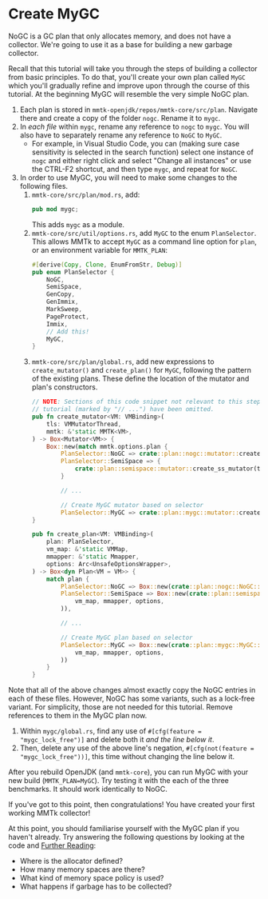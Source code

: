 # Create MyGC

NoGC is a GC plan that only allocates memory, and does not have a collector. 
We're going to use it as a base for building a new garbage collector.

Recall that this tutorial will take you through the steps of building a 
collector from basic principles. To do that, you'll create your own plan 
called `MyGC` which you'll gradually refine and improve upon through the 
course of this tutorial. At the beginning MyGC will resemble the very 
simple NoGC plan.

1. Each plan is stored in `mmtk-openjdk/repos/mmtk-core/src/plan`. Navigate 
there and create a copy of the folder `nogc`. Rename it to `mygc`.
3. In *each file* within `mygc`, rename any reference to `nogc` to `mygc`. 
You will also have to separately rename any reference to `NoGC` to `MyGC`.
   * For example, in Visual Studio Code, you can (making sure case sensitivity 
   is selected in the search function) select one instance of `nogc` and either 
   right click and select "Change all instances" or use the CTRL-F2 shortcut, 
   and then type `mygc`, and repeat for `NoGC`.
4. In order to use MyGC, you will need to make some changes to the following 
files. 
    1. `mmtk-core/src/plan/mod.rs`, add:
        ```rust
        pub mod mygc;
        ```
        This adds `mygc` as a module.
    1. `mmtk-core/src/util/options.rs`, add `MyGC` to the enum `PlanSelector`. 
    This allows MMTk to accept `MyGC` as a command line option for `plan`, 
    or an environment variable for `MMTK_PLAN`:
        ```rust
        #[derive(Copy, Clone, EnumFromStr, Debug)]
        pub enum PlanSelector {
            NoGC,
            SemiSpace,
            GenCopy,
            GenImmix,
            MarkSweep,
            PageProtect,
            Immix,
            // Add this!
            MyGC,
        }
        ```
    1. `mmtk-core/src/plan/global.rs`, add new expressions to 
    `create_mutator()` and `create_plan()` for `MyGC`, following the pattern of 
    the existing plans. These define the location of the mutator and plan's 
    constructors. 
        ```rust
        // NOTE: Sections of this code snippet not relevant to this step of the 
        // tutorial (marked by "// ...") have been omitted.
        pub fn create_mutator<VM: VMBinding>(
            tls: VMMutatorThread,
            mmtk: &'static MMTK<VM>,
        ) -> Box<Mutator<VM>> {
            Box::new(match mmtk.options.plan {
                PlanSelector::NoGC => crate::plan::nogc::mutator::create_nogc_mutator(tls, &*mmtk.plan),
                PlanSelector::SemiSpace => {
                    crate::plan::semispace::mutator::create_ss_mutator(tls, &*mmtk.plan)
                }

                // ...

                // Create MyGC mutator based on selector
                PlanSelector::MyGC => crate::plan::mygc::mutator::create_mygc_mutator(tls, &*mmtk.plan),    })
        }

        pub fn create_plan<VM: VMBinding>(
            plan: PlanSelector,
            vm_map: &'static VMMap,
            mmapper: &'static Mmapper,
            options: Arc<UnsafeOptionsWrapper>,
        ) -> Box<dyn Plan<VM = VM>> {
            match plan {
                PlanSelector::NoGC => Box::new(crate::plan::nogc::NoGC::new(vm_map, mmapper, options)),
                PlanSelector::SemiSpace => Box::new(crate::plan::semispace::SemiSpace::new(
                    vm_map, mmapper, options,
                )),

                // ...

                // Create MyGC plan based on selector
                PlanSelector::MyGC => Box::new(crate::plan::mygc::MyGC::new(
                    vm_map, mmapper, options,
                ))
            }
        }       
        ```
    
Note that all of the above changes almost exactly copy the NoGC entries in 
each of these files. However, NoGC has some variants, such as a lock-free 
variant. For simplicity, those are not needed for this tutorial. Remove 
references to them in the MyGC plan now. 

1. Within `mygc/global.rs`, find any use of `#[cfg(feature = "mygc_lock_free")]` 
and delete both it *and the line below it*.
2. Then, delete any use of the above line's negation, 
`#[cfg(not(feature = "mygc_lock_free"))]`, this time without changing the 
line below it.

After you rebuild OpenJDK (and `mmtk-core`), you can run MyGC with your new 
build (`MMTK_PLAN=MyGC`). Try testing it with the each of the three benchmarks. 
It should work identically to NoGC.

If you've got to this point, then congratulations! You have created your first 
working MMTk collector!


At this point, you should familiarise yourself with the MyGC plan if you 
haven't already. Try answering the following questions by looking at the code 
and [Further Reading](../further_reading.md): 

   * Where is the allocator defined?
   * How many memory spaces are there?
   * What kind of memory space policy is used?
   * What happens if garbage has to be collected?   
